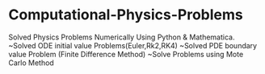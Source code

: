 # Computational-Physics-Problems
Solved Physics Problems Numerically Using Python &amp; Mathematica.
~Solved ODE initial value Problems(Euler,Rk2,RK4)
~Solved PDE boundary value Problem (Finite Difference Method)
~Solve Problems using Mote Carlo Method
